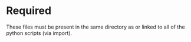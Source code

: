 # Required
These files must be present in the same directory as or linked to all of the python scripts (via import).